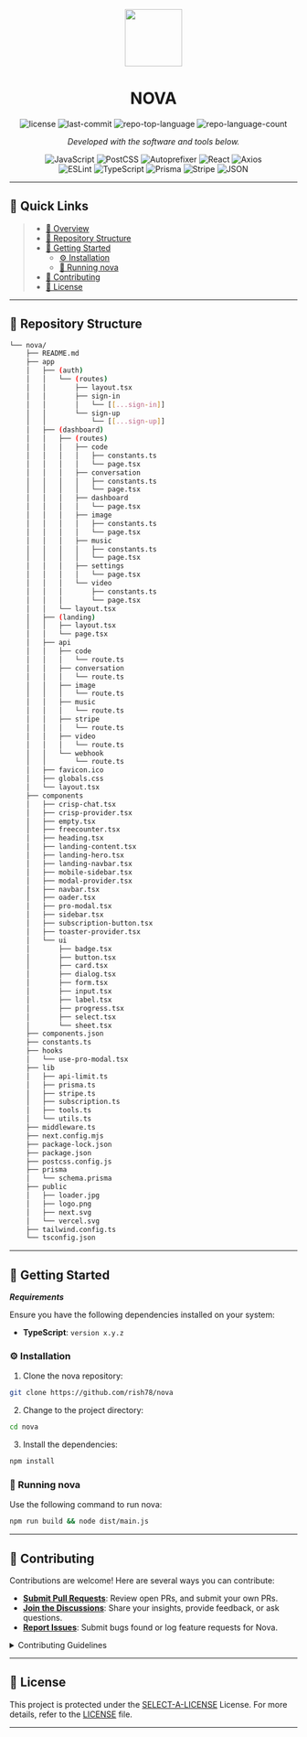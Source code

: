 <p align="center">
  <img src="https://cdn-icons-png.flaticon.com/512/6295/6295417.png" width="100" />
</p>
<p align="center">
    <h1 align="center">NOVA</h1>
</p>
<p align="center">
	<img src="https://img.shields.io/github/license/rish78/nova?style=flat&color=0080ff" alt="license">
	<img src="https://img.shields.io/github/last-commit/rish78/nova?style=flat&logo=git&logoColor=white&color=0080ff" alt="last-commit">
	<img src="https://img.shields.io/github/languages/top/rish78/nova?style=flat&color=0080ff" alt="repo-top-language">
	<img src="https://img.shields.io/github/languages/count/rish78/nova?style=flat&color=0080ff" alt="repo-language-count">
<p>
<p align="center">
		<em>Developed with the software and tools below.</em>
</p>
<p align="center">
	<img src="https://img.shields.io/badge/JavaScript-F7DF1E.svg?style=flat&logo=JavaScript&logoColor=black" alt="JavaScript">
	<img src="https://img.shields.io/badge/PostCSS-DD3A0A.svg?style=flat&logo=PostCSS&logoColor=white" alt="PostCSS">
	<img src="https://img.shields.io/badge/Autoprefixer-DD3735.svg?style=flat&logo=Autoprefixer&logoColor=white" alt="Autoprefixer">
	<img src="https://img.shields.io/badge/React-61DAFB.svg?style=flat&logo=React&logoColor=black" alt="React">
	<img src="https://img.shields.io/badge/Axios-5A29E4.svg?style=flat&logo=Axios&logoColor=white" alt="Axios">
	<br>
	<img src="https://img.shields.io/badge/ESLint-4B32C3.svg?style=flat&logo=ESLint&logoColor=white" alt="ESLint">
	<img src="https://img.shields.io/badge/TypeScript-3178C6.svg?style=flat&logo=TypeScript&logoColor=white" alt="TypeScript">
	<img src="https://img.shields.io/badge/Prisma-2D3748.svg?style=flat&logo=Prisma&logoColor=white" alt="Prisma">
	<img src="https://img.shields.io/badge/Stripe-008CDD.svg?style=flat&logo=Stripe&logoColor=white" alt="Stripe">
	<img src="https://img.shields.io/badge/JSON-000000.svg?style=flat&logo=JSON&logoColor=white" alt="JSON">
</p>
<hr>

## 🔗 Quick Links

> - [📍 Overview](#-overview)
> - [📂 Repository Structure](#-repository-structure)
> - [🚀 Getting Started](#-getting-started)
>   - [⚙️ Installation](#️-installation)
>   - [🤖 Running nova](#-running-nova)
> - [🤝 Contributing](#-contributing)
> - [📄 License](#-license)

---


## 📂 Repository Structure

```sh
└── nova/
    ├── README.md
    ├── app
    │   ├── (auth)
    │   │   └── (routes)
    │   │       ├── layout.tsx
    │   │       ├── sign-in
    │   │       │   └── [[...sign-in]]
    │   │       └── sign-up
    │   │           └── [[...sign-up]]
    │   ├── (dashboard)
    │   │   ├── (routes)
    │   │   │   ├── code
    │   │   │   │   ├── constants.ts
    │   │   │   │   └── page.tsx
    │   │   │   ├── conversation
    │   │   │   │   ├── constants.ts
    │   │   │   │   └── page.tsx
    │   │   │   ├── dashboard
    │   │   │   │   └── page.tsx
    │   │   │   ├── image
    │   │   │   │   ├── constants.ts
    │   │   │   │   └── page.tsx
    │   │   │   ├── music
    │   │   │   │   ├── constants.ts
    │   │   │   │   └── page.tsx
    │   │   │   ├── settings
    │   │   │   │   └── page.tsx
    │   │   │   └── video
    │   │   │       ├── constants.ts
    │   │   │       └── page.tsx
    │   │   └── layout.tsx
    │   ├── (landing)
    │   │   ├── layout.tsx
    │   │   └── page.tsx
    │   ├── api
    │   │   ├── code
    │   │   │   └── route.ts
    │   │   ├── conversation
    │   │   │   └── route.ts
    │   │   ├── image
    │   │   │   └── route.ts
    │   │   ├── music
    │   │   │   └── route.ts
    │   │   ├── stripe
    │   │   │   └── route.ts
    │   │   ├── video
    │   │   │   └── route.ts
    │   │   └── webhook
    │   │       └── route.ts
    │   ├── favicon.ico
    │   ├── globals.css
    │   └── layout.tsx
    ├── components
    │   ├── crisp-chat.tsx
    │   ├── crisp-provider.tsx
    │   ├── empty.tsx
    │   ├── freecounter.tsx
    │   ├── heading.tsx
    │   ├── landing-content.tsx
    │   ├── landing-hero.tsx
    │   ├── landing-navbar.tsx
    │   ├── mobile-sidebar.tsx
    │   ├── modal-provider.tsx
    │   ├── navbar.tsx
    │   ├── oader.tsx
    │   ├── pro-modal.tsx
    │   ├── sidebar.tsx
    │   ├── subscription-button.tsx
    │   ├── toaster-provider.tsx
    │   └── ui
    │       ├── badge.tsx
    │       ├── button.tsx
    │       ├── card.tsx
    │       ├── dialog.tsx
    │       ├── form.tsx
    │       ├── input.tsx
    │       ├── label.tsx
    │       ├── progress.tsx
    │       ├── select.tsx
    │       └── sheet.tsx
    ├── components.json
    ├── constants.ts
    ├── hooks
    │   └── use-pro-modal.tsx
    ├── lib
    │   ├── api-limit.ts
    │   ├── prisma.ts
    │   ├── stripe.ts
    │   ├── subscription.ts
    │   ├── tools.ts
    │   └── utils.ts
    ├── middleware.ts
    ├── next.config.mjs
    ├── package-lock.json
    ├── package.json
    ├── postcss.config.js
    ├── prisma
    │   └── schema.prisma
    ├── public
    │   ├── loader.jpg
    │   ├── logo.png
    │   ├── next.svg
    │   └── vercel.svg
    ├── tailwind.config.ts
    └── tsconfig.json
```

---


## 🚀 Getting Started

***Requirements***

Ensure you have the following dependencies installed on your system:

* **TypeScript**: `version x.y.z`

### ⚙️ Installation

1. Clone the nova repository:

```sh
git clone https://github.com/rish78/nova
```

2. Change to the project directory:

```sh
cd nova
```

3. Install the dependencies:

```sh
npm install
```

### 🤖 Running nova

Use the following command to run nova:

```sh
npm run build && node dist/main.js
```



---


## 🤝 Contributing

Contributions are welcome! Here are several ways you can contribute:

- **[Submit Pull Requests](https://github.com/rish78/nova/blob/main/CONTRIBUTING.md)**: Review open PRs, and submit your own PRs.
- **[Join the Discussions](https://github.com/rish78/nova/discussions)**: Share your insights, provide feedback, or ask questions.
- **[Report Issues](https://github.com/rish78/nova/issues)**: Submit bugs found or log feature requests for Nova.

<details closed>
    <summary>Contributing Guidelines</summary>

1. **Fork the Repository**: Start by forking the project repository to your GitHub account.
2. **Clone Locally**: Clone the forked repository to your local machine using a Git client.
   ```sh
   git clone https://github.com/rish78/nova
   ```
3. **Create a New Branch**: Always work on a new branch, giving it a descriptive name.
   ```sh
   git checkout -b new-feature-x
   ```
4. **Make Your Changes**: Develop and test your changes locally.
5. **Commit Your Changes**: Commit with a clear message describing your updates.
   ```sh
   git commit -m 'Implemented new feature x.'
   ```
6. **Push to GitHub**: Push the changes to your forked repository.
   ```sh
   git push origin new-feature-x
   ```
7. **Submit a Pull Request**: Create a PR against the original project repository. Clearly describe the changes and their motivations.

Once your PR is reviewed and approved, it will be merged into the main branch.

</details>

---

## 📄 License

This project is protected under the [SELECT-A-LICENSE](https://choosealicense.com/licenses) License. For more details, refer to the [LICENSE](https://choosealicense.com/licenses/) file.

---
